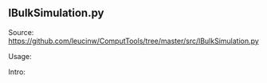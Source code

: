 ## lBulkSimulation.py

Source: https://github.com/leucinw/ComputTools/tree/master/src/lBulkSimulation.py

Usage:

Intro:


